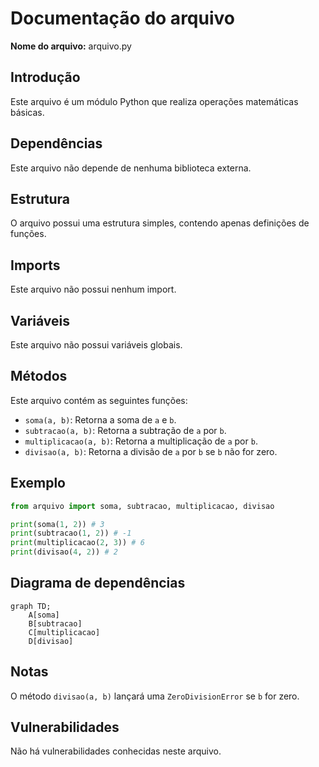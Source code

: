 # Documentação do arquivo

**Nome do arquivo:** arquivo.py

## Introdução

Este arquivo é um módulo Python que realiza operações matemáticas básicas.

## Dependências

Este arquivo não depende de nenhuma biblioteca externa.

## Estrutura

O arquivo possui uma estrutura simples, contendo apenas definições de funções.

## Imports

Este arquivo não possui nenhum import.

## Variáveis

Este arquivo não possui variáveis globais.

## Métodos

Este arquivo contém as seguintes funções:

- `soma(a, b)`: Retorna a soma de `a` e `b`.
- `subtracao(a, b)`: Retorna a subtração de `a` por `b`.
- `multiplicacao(a, b)`: Retorna a multiplicação de `a` por `b`.
- `divisao(a, b)`: Retorna a divisão de `a` por `b` se `b` não for zero.

## Exemplo

```python
from arquivo import soma, subtracao, multiplicacao, divisao

print(soma(1, 2)) # 3
print(subtracao(1, 2)) # -1
print(multiplicacao(2, 3)) # 6
print(divisao(4, 2)) # 2
```

## Diagrama de dependências

```mermaid
graph TD;
    A[soma]
    B[subtracao]
    C[multiplicacao]
    D[divisao]
```

## Notas

O método `divisao(a, b)` lançará uma `ZeroDivisionError` se `b` for zero.

## Vulnerabilidades

Não há vulnerabilidades conhecidas neste arquivo.